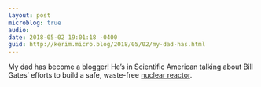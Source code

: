 ```yaml
---
layout: post
microblog: true
audio: 
date: 2018-05-02 19:01:18 -0400
guid: http://kerim.micro.blog/2018/05/02/my-dad-has.html
---
```

My dad has become a blogger! He’s in Scientific American talking about Bill Gates’ efforts to build a safe, waste-free [nuclear reactor](https://blogs.scientificamerican.com/observations/bill-gates-in-search-of-nuclear-nirvana/).
